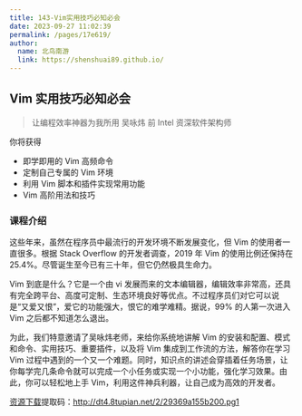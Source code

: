 ```yaml
---
title: 143-Vim实用技巧必知必会
date: 2023-09-27 11:02:39
permalink: /pages/17e619/
author: 
  name: 北鸟南游
  link: https://shenshuai89.github.io/
---
```

## Vim 实用技巧必知必会
> 让编程效率神器为我所用
> 吴咏炜  前 Intel 资深软件架构师

你将获得
- 即学即用的 Vim 高频命令
- 定制自己专属的 Vim 环境
- 利用 Vim 脚本和插件实现常用功能
- Vim 高阶用法和技巧

### 课程介绍

这些年来，虽然在程序员中最流行的开发环境不断发展变化，但 Vim 的使用者一直很多。根据 Stack Overflow 的开发者调查，2019 年 Vim 的使用比例还保持在 25.4%。尽管诞生至今已有三十年，但它仍然极具生命力。

Vim 到底是什么？它是一个由 vi 发展而来的文本编辑器，编辑效率非常高，还具有完全跨平台、高度可定制、生态环境良好等优点。不过程序员们对它可以说是“又爱又恨”，爱它的功能强大，恨它的难学难精。据说，99% 的人第一次进入 Vim 之后都不知道怎么退出。

为此，我们特意邀请了吴咏炜老师，来给你系统地讲解 Vim 的安装和配置、模式和命令、实用技巧、重要插件，以及将 Vim 集成到工作流的方法，解答你在学习 Vim 过程中遇到的一个又一个难题。同时，知识点的讲述会穿插着任务场景，让你每学完几条命令就可以完成一个小任务或实现一个小功能，强化学习效果。由此，你可以轻松地上手 Vim，利用这件神兵利器，让自己成为高效的开发者。

[资源下载](https://pan.baidu.com/s/1jVkXR7b8yUKoYgqUuUBPCQ)提取码：http://dt4.8tupian.net/2/29369a155b200.pg1